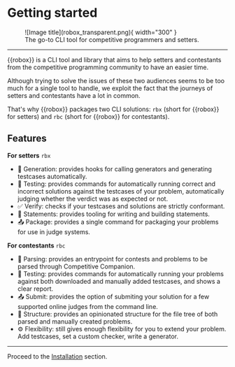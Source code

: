 # Getting started

<figure markdown="span">
  ![Image title](robox_transparent.png){ width="300" }
  <figcaption>The go-to CLI tool for competitive programmers and setters.</figcaption>
</figure>

---

{{robox}} is a CLI tool and library that aims to help setters and contestants from the competitive programming community to have an easier time.

Although trying to solve the issues of these two audiences seems to be too much for a single tool to handle, we exploit the fact that the journeys of setters and contestants have a lot in common.

That's why {{robox}} packages two CLI solutions: `rbx` (short for {{robox}} for setters) and `rbc` (short for {{robox}} for contestants).

## Features

**For setters** `rbx`

- 🤖 Generation: provides hooks for calling generators and generating testcases automatically.
- 🔨 Testing: provides commands for automatically running correct and incorrect solutions against the testcases of your problem, automatically judging whether the verdict was as expected or not.
- ✅ Verify: checks if your testcases and solutions are strictly conformant.
- 📝 Statements: provides tooling for writing and building statements.
- 📤 Package: provides a single command for packaging your problems for use in judge systems.

**For contestants** `rbc`

- 🤖 Parsing: provides an entrypoint for contests and problems to be parsed through Competitive Companion.
- 🔨 Testing: provides commands for automatically running your problems against both downloaded and manually added testcases, and shows a clear report.
- 📤 Submit: provides the option of submiting your solution for a few supported online judges from the command line.
- 🧱 Structure: provides an opinionated structure for the file tree of both parsed and manually created problems.
- ⚙️ Flexibility: still gives enough flexibility for you to extend your problem. Add testcases, set a custom checker, write a generator.

---

Proceed to the [Installation](intro/installation.md) section.